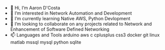 - 👋 Hi, I’m Aaron D'Costa
- 👀 I’m interested in Network Automation and Development
- 🌱 I’m currently learning Native AWS, Python Devlopment
- 💞️ I’m looking to collaborate on any projects related to Network and Enhancement of Software Defined Networking
- 📫 Languages and Tools
arduino aws c cplusplus css3 docker git  linux matlab mssql mysql python sqlite 


<!---
aaron110125/aaron110125 is a ✨ special ✨ repository because its `README.md` (this file) appears on your GitHub profile.
You can click the Preview link to take a look at your changes.
--->
